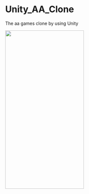 # Unity_AA_Clone
The aa games clone by using Unity

<img src="https://github.com/nazlicancay/Unity_AA_Clone/blob/main/Unity_Clone_aa.gif?raw=true" width="250" height="500"  />
